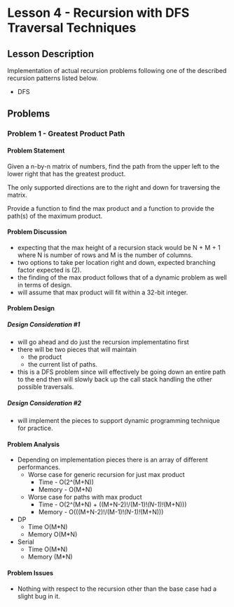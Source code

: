 # Lesson 4 - Recursion with DFS Traversal Techniques
## Lesson Description
Implementation of actual recursion problems following one of the described recursion patterns listed below.
- DFS

## Problems
### Problem 1 - Greatest Product Path
#### Problem Statement
>
Given a n-by-n matrix of numbers, find the path from the upper left to the lower right that has the greatest product.
>
The only supported directions are to the right and down for traversing the matrix.
>
Provide a function to find the max product and a function to provide the path(s) of the maximum product.

#### Problem Discussion
- expecting that the max height of a recursion stack would be N + M + 1 where N is number of rows and M is the number of columns.
- two options to take per location right and down, expected branching factor expected is (2).
- the finding of the max product follows that of a dynamic problem as well in terms of design.
- will assume that max product will fit within a 32-bit integer.

#### Problem Design
##### Design Consideration #1
- will go ahead and do just the recursion implementatino first
- there will be two pieces that will maintain
  - the product
  - the current list of paths.
- this is a DFS problem since will effectively be going down an entire path to the end then will slowly back up the call stack handling the other possible traversals.

##### Design Consideration #2
- will implement the pieces to support dynamic programming technique for practice.

#### Problem Analysis
- Depending on implementation pieces there is an array of different performances.
  - Worse case for generic recursion for just max product 
    - Time - O(2^(M+N))
    - Memory - O(M+N)
  - Worse case for paths with max product
    - Time - O(2^(M+N) + ((M+N-2)!/(M-1)!*(N-1)!*(M+N)))
    - Memory - O(((M+N-2)!/(M-1)!*(N-1)!*(M+N)))
- DP
  - Time O(M*N)
  - Memory O(M*N)
- Serial
  - Time O(M*N)
  - Memory (M*N)

#### Problem Issues
- Nothing with respect to the recursion other than the base case had a slight bug in it.

